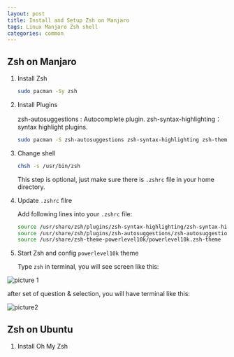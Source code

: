 ```yaml
---
layout: post
title: Install and Setup Zsh on Manjaro
tags: Linux Manjaro Zsh shell
categories: common
---
```


## Zsh on Manjaro

1. Install Zsh

    ~~~bash
    sudo pacman -Sy zsh
    ~~~

2. Install Plugins

    zsh-autosuggestions : Autocomplete plugin.
    zsh-syntax-highlighting： syntax highlight plugins.

    ~~~bash
    sudo pacman -S zsh-autosuggestions zsh-syntax-highlighting zsh-theme-powerlevel10k zsh-completions
    ~~~

3. Change shell

    ~~~bash
    chsh -s /usr/bin/zsh
    ~~~

    This step is optional, just make sure there is `.zshrc` file in your home directory.

4. Update `.zshrc` filre

    Add following lines into your `.zshrc` file:

    ~~~bash
    source /usr/share/zsh/plugins/zsh-syntax-highlighting/zsh-syntax-highlighting.zsh
    source /usr/share/zsh/plugins/zsh-autosuggestions/zsh-autosuggestions.zsh
    source /usr/share/zsh-theme-powerlevel10k/powerlevel10k.zsh-theme
    ~~~

5. Start Zsh and config `powerlevel10k` theme

    Type `zsh` in terminal, you will see screen like this:

![picture 1](https://r0ngsh3n.github.io/static/img/1215/2021-01-21_10-10.png)

after set of question & selection, you will have terminal like this:

![picture2](https://r0ngsh3n.github.io/static/img/1215/2021-01-21_10-20.png)

## Zsh on Ubuntu

1. Install Oh My Zsh
